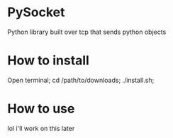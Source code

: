 # PySocket
Python library built over tcp that sends python objects
# How to install
Open terminal;
cd /path/to/downloads;
./install.sh;
# How to use
lol i'll work on this later
